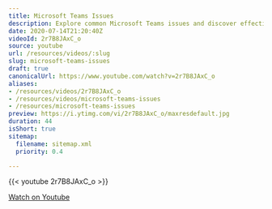 ```yaml
---
title: Microsoft Teams Issues
description: Explore common Microsoft Teams issues and discover effective solutions to enhance your collaboration experience. Troubleshoot with ease!
date: 2020-07-14T21:20:40Z
videoId: 2r7B8JAxC_o
source: youtube
url: /resources/videos/:slug
slug: microsoft-teams-issues
draft: true
canonicalUrl: https://www.youtube.com/watch?v=2r7B8JAxC_o
aliases:
- /resources/videos/2r7B8JAxC_o
- /resources/videos/microsoft-teams-issues
- /resources/microsoft-teams-issues
preview: https://i.ytimg.com/vi/2r7B8JAxC_o/maxresdefault.jpg
duration: 44
isShort: true
sitemap:
  filename: sitemap.xml
  priority: 0.4

---
```

{{< youtube 2r7B8JAxC_o >}} 
  
 [Watch on Youtube](https://www.youtube.com/watch?v=2r7B8JAxC_o)

